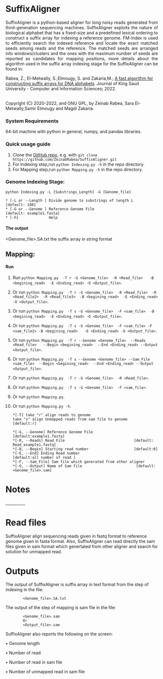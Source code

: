 # SuffixAligner
<p align="justify">
SuffixAligner is a python-based aligner for long noisy reads generated from third-generation sequencing machines. SuffixAligner exploits the nature of biological alphabet that has a fixed-size and a predefined lexical ordering to construct a suffix array for indexing a reference genome. FM-index is used to efficiently search the indexed reference and locate the exact matched seeds among reads and the reference. The matched seeds are arranged into windows/clusters and the ones with the maximum number of seeds are reported as candidates for mapping positions, more details about the algorithm used in the suffix array indexing stage for the SuffixAligner can be found in:          

Rabea, Z.; El-Metwally, S.;Elmougy, S. and Zakaria,M.; [A fast algorithm for constructing suffix arrays for DNA alphabets](https://www.sciencedirect.com/science/article/pii/S1319157822001434) .Journal of King Saud University - Computer and Information Sciences; 2022.  
<br>

Copyright (C) 2020-2022, and GNU GPL, by Zeinab Rabea, Sara El-Metwally,Samir Elmougy and Magdi Zakaria. </p>
           
### System Requirements
64-bit machine with python in general, numpy, and pandas libraries.

### Quick usage guide
1. Clone the [GitHub repo](https://github.com/ZeinabRabea/SuffixAligner), e.g. with `git clone https://github.com/ZeinabRabea/SuffixAligner.git`
2. For Indexing step,run `python Indexing.py -h` in the repo directory. 
3. For Mapping step,run `python Mapping.py -h` in the repo directory. 

### Genome Indexing Stage: 

``` python Indexing.py -L [Substrings_Length] -G [Genome_file] ```
``` 
* [-L or --Length ] Divide genome to substrings of length L             [default: 100]
* [-G or --Genome ] Reference Genome File                               [default: example1.fasta]
* [-h]              Help
```

#### The output
<Genome_file>.SA.txt         the suffix array in string format


## Mapping:

#### Run

1.	Run `python Mapping.py  -T r -G <Genome_file>  -R <Read_file>   -B <begining_read>  -E <Ending_read> -O <Output_file>`.
2.	Or run `python Mapping.py  -T r -G <Genome_file>  -R <Read_file>  -R <Read_file2>  -R <Read_file3>  -B <begining_read>  -E <Ending_read> -O <Output_file>`.
3.	Or run `python Mapping.py  -T s -G <Genome_file>  -F <sam_file>  -B <begining_read>  -E <Ending_read> -O <Output_file>`.
4.	Or run `python Mapping.py  -T s -G <Genome_file>  -F <sam_file> -F <sam_file2> -B <begining_read>   -E <Ending_read> -O <Output_file>`.
5.	Or run `python Mapping.py  -T r --Genome <Genome_file>  --Reads <Read_file>   --Begin <begining_read>  --End <Ending_read> --Output <Output_file>`.
6.	Or run `python Mapping.py  -T s --Genome <Genome_file> --Sam_File <sam_file>  --Begin <begining_read>  --End <Ending_read> --Output <Output_file>`.
7.	Or run `python Mapping.py  -T r -G <Genome_file>  -R <Read_file>`.
8.	Or run `python Mapping.py  -T s -G <Genome_file>  -F <sam_file>`.
9.	Or run `python Mapping.py`.
10.	Or run `python Mapping.py -h`.



        *[-T] take "r" align reads to genome 
        take "s" align Unmapped reads from sam file to genome     [default:r] 
        
        *[-G, --Genome] Reference Genome File                    [default:example1.fasta]
        *[-R, --Reads] Read File                                [default: Read_example1.fastq]
        *[-B, --Begin] Starting read number                     [default:0]
        *[-E, --End] Ending Read number                          [default:all number of read ] 
        *[-F, --Sam_File] Sam file which generated from other aligner  
        *[-O, --Output] Name of Sam file                         [default: <Genome_file>.sam]




# Notes

,,,,,,,,,,,,,,,,



# Read files
SuffixAligner align sequencing reads given in fastq format to reference genome given in fasta format. Also, SuffixAligner can read directly the sam files given in sam format which genertated from other aligner and search for solution for unmapped read.
# Outputs
The output of SuffixAligner is suffix array in text format from the step of indexing in the file:

            <Genome_file>.SA.txt

The output of the step of mapping is sam file in the file:

            <Genome_file>.sam     
            Or
            <Output_file>.sam 


SuffixAligner also reports the following on the screen:

•	Genome length

•	Number of read

•	Number of read in sam file

•	Number of unmapped read in sam file


